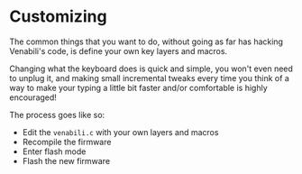# Customizing

The common things that you want to do, without going as far has hacking
Venabili's code, is define your own key layers and macros.

Changing what the keyboard does is quick and simple, you won't even need to
unplug it, and making small incremental tweaks every time you think of a way to
make your typing a little bit faster and/or comfortable is highly encouraged!

The process goes like so:

- Edit the `venabili.c` with your own layers and macros
- Recompile the firmware
- Enter flash mode
- Flash the new firmware
